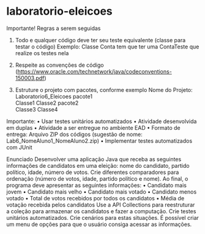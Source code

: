 # laboratorio-eleicoes

Importante! Regras a serem seguidas
1) Todo e qualquer código deve ter seu teste equivalente (classe para testar o código)
Exemplo: Classe Conta tem que ter uma ContaTeste que realize os testes nela

2) Respeite as convenções de código
(https://www.oracle.com/technetwork/java/codeconventions-150003.pdf)

3) Estruture o projeto com pacotes, conforme exemplo
Nome do Projeto: Laboratorio6_Eleicoes
pacote1\
Classe1
Classe2
pacote2\
Classe3
Classe4

Importante:
• Usar testes unitários automatizados
• Atividade desenvolvida em duplas
• Atividade a ser entregue no ambiente EAD
• Formato de entrega: Arquivo ZIP dos códigos (sugestão de nome:
Lab6_NomeAluno1_NomeAluno2.zip)
• Implementar testes automatizados com JUnit

Enunciado
Desenvolver uma aplicação Java que receba as seguintes informações de candidatos em uma eleição: nome
do candidato, partido político, idade, número de votos.
Crie diferentes comparadores para ordenação (número de votos, idade, partido político e nome).
Ao final, o programa deve apresentar as seguintes informações:
• Candidato mais jovem
• Candidato mais velho
• Candidato mais votado
• Candidato menos votado
• Total de votos recebidos por todos os candidatos
• Média de votação recebida pelos candidatos
Use a API Collections para reestruturar a coleção para armazenar os candidatos e fazer a computação.
Crie testes unitários automatizados. Crie cenários para estas situações.
É possível criar um menu de opções para que o usuário consiga acessar as informações.
